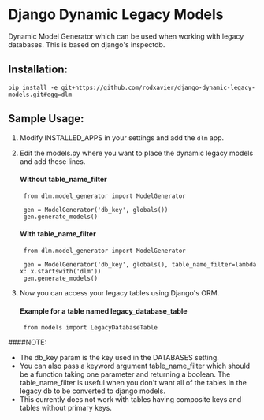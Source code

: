 Django Dynamic Legacy Models
============================

Dynamic Model Generator which can be used when working with legacy databases. This is based on django's inspectdb.

Installation:
---------------------------
`pip install -e git+https://github.com/rodxavier/django-dynamic-legacy-models.git#egg=dlm`

Sample Usage:
----------------------------
1. Modify INSTALLED_APPS in your settings and add the `dlm` app.

2. Edit the models.py where you want to place the dynamic legacy models and add these lines.
  
    #### Without table_name_filter
    
        from dlm.model_generator import ModelGenerator
        
        gen = ModelGenerator('db_key', globals())
        gen.generate_models()
        
    #### With table_name_filter
    
        from dlm.model_generator import ModelGenerator
        
        gen = ModelGenerator('db_key', globals(), table_name_filter=lambda x: x.startswith('dlm'))
        gen.generate_models()
        
3. Now you can access your legacy tables using Django's ORM.

    #### Example for a table named legacy_database_table
        from models import LegacyDatabaseTable


####NOTE: 
- The db_key param is the key used in the DATABASES setting.
- You can also pass a keyword argument table_name_filter which should be a function taking one parameter and returning a boolean. The table_name_filter is useful when you don't want all of the tables in the legacy db to be converted to django models.
- This currently does not work with tables having composite keys and tables without primary keys.
    
